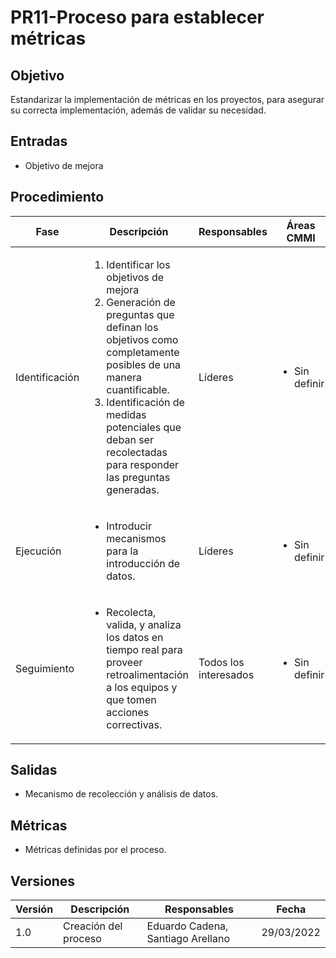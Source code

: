 # PR11-Proceso para establecer métricas

## Objetivo

Estandarizar la implementación de métricas en los proyectos, para asegurar su correcta implementación, además de validar su necesidad.

## Entradas

- Objetivo de mejora

## Procedimiento

<table>
    <thead>
        <th>Fase</th>
        <th>Descripción</th>
        <th>Responsables</th>
        <th>Áreas CMMI</th>
    </thead>

<tbody>
    <tr>
      <td>Identificación</td>
      <td>
        <ol>
            <li>Identificar los objetivos de mejora</li>
            <li>Generación de preguntas que definan los objetivos como completamente posibles de una manera cuantificable.</li>
            <li>Identificación de medidas potenciales que deban ser recolectadas para responder las preguntas generadas.</li>
        </ol>
      </td>
      <td>Líderes</td>
      <td>
        <ul>
          <li>Sin definir</li>
        </ul>
      </td>
    </tr>
    <tr>
      <td>Ejecución</td>
      <td>
        <ul>
            <li>Introducir mecanismos para la introducción de datos.</li>
        </ul>
      </td>
      <td>Líderes</td>
      <td>
        <ul>
          <li>Sin definir</li>
        </ul>
      </td>
    </tr>
     <tr>
      <td>Seguimiento</td>
      <td>
        <ul>
            <li>Recolecta, valida, y analiza los datos en tiempo real para proveer retroalimentación a los equipos y que tomen acciones correctivas.</li> 
        </ul>
      </td>
      <td>Todos los interesados</td>
      <td>
        <ul>
          <li>Sin definir</li>
        </ul>
      </td>
    </tr>
  </tbody>
</table>

## Salidas

- Mecanismo de recolección y análisis de datos.

## Métricas

- Métricas definidas por el proceso.

## Versiones

| Versión | Descripción          | Responsables                      | Fecha      |
| ------- | -------------------- | --------------------------------- | ---------- |
| 1.0     | Creación del proceso | Eduardo Cadena, Santiago Arellano | 29/03/2022 |
